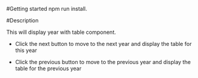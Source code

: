 #Getting started
npm run install.

#Description

This will display year with table component.

- Click the next button to move to the next year and display the table for this year

- Click the previous button to move to the previous year and display the table for the previous year
